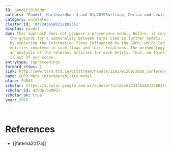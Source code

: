 ```yaml
---
ID: pandit2018gdpr
authors: "Pandit, Harshvardhan J and O\u2019Sullivan, Declan and Lewis, Dave"
category: unrelated
cluster_id: '8372456580722802551'
display: pandit
due: This approach does not propose a provenance model. Before, it concerns preparing
  the grounds for a commonality between terms used in further models. It was done
  by exploring the information flows influenced by the GDPR, which led to identifying
  entities involved in such flows and their relations. The methodology employed considers
  an analysis of the relevant articles for each entity. Thus, we think this paper
  is out of our scope.
entrytype: inproceedings
forward_steps: 1
link: http://www.tara.tcd.ie/bitstream/handle/2262/91569/2018_conference_GDPR_data_interoperability_model.pdf?sequence=1
name: GDPR data interoperability model
place: EURAS
scholar: https://scholar.google.com.br/scholar?cites=8372456580722802551&as_sdt=2005&sciodt=0,5&hl=en
scholar_id: dz9dp-bwMHQJ
scholar_ok: true
year: 2018

---
```


# References

- [[fatema2017a]]
